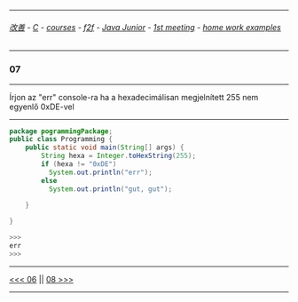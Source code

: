 
---

###### [改善](https://github.com/ttltrk/0C/blob/master/README.MD) - [C](https://github.com/ttltrk/PRG/blob/master/CODING.MD) - [courses](https://github.com/ttltrk/Courses/blob/master/README.MD) - [f2f](https://github.com/ttltrk/Courses/blob/master/F2F/F2F.MD) - [Java Junior](https://github.com/ttltrk/PRG/blob/master/JAVA/DOC/BJM/TOMI/JJ.MD) - [1st meeting](https://github.com/ttltrk/PRG/blob/master/JAVA/DOC/BJM/TOMI/01/1st.md) - [home work examples](https://github.com/ttltrk/PRG/blob/master/JAVA/DOC/BJM/TOMI/01/feladat.md)

---

### 07

---

Írjon az "err" console-ra ha a hexadecimálisan megjelnített 255 nem egyenlő 0xDE-vel

---

```java
package pogrammingPackage;
public class Programming {
	public static void main(String[] args) {
		String hexa = Integer.toHexString(255);
		if (hexa != "0xDE")
		  System.out.println("err");
		else
		  System.out.println("gut, gut");
		
	}

}

>>>
err
>>>
```

---

[<<< 06](https://github.com/ttltrk/PRG/edit/master/JAVA/DOC/BJM/TOMI/01/EX/06/06.MD) ||
[08 >>>](https://github.com/ttltrk/PRG/edit/master/JAVA/DOC/BJM/TOMI/01/EX/08/08.MD)

---

